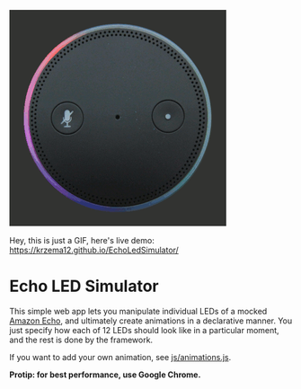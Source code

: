 ![Rainbow animation](images/Rainbow.gif)

Hey, this is just a GIF, here's live demo: https://krzema12.github.io/EchoLedSimulator/

# Echo LED Simulator

This simple web app lets you manipulate individual LEDs of a mocked [Amazon Echo](https://www.youtube.com/watch?v=KkOCeAtKHIc), and ultimately create animations in a declarative manner.
You just specify how each of 12 LEDs should look like in a particular moment, and the rest is done by the framework.

If you want to add your own animation, see [js/animations.js](js/animations.js).


**Protip: for best performance, use Google Chrome.**
